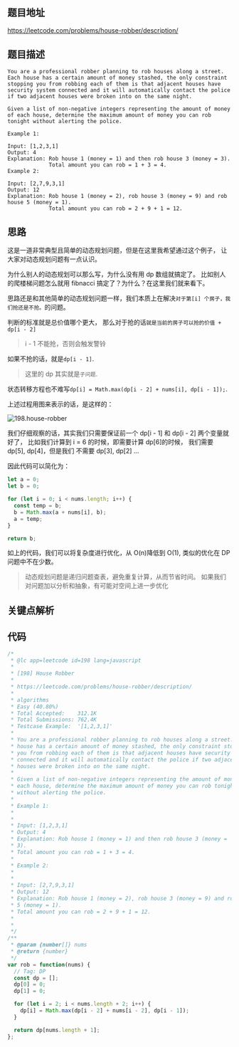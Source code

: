 ## 题目地址

https://leetcode.com/problems/house-robber/description/

## 题目描述

```
You are a professional robber planning to rob houses along a street. Each house has a certain amount of money stashed, the only constraint stopping you from robbing each of them is that adjacent houses have security system connected and it will automatically contact the police if two adjacent houses were broken into on the same night.

Given a list of non-negative integers representing the amount of money of each house, determine the maximum amount of money you can rob tonight without alerting the police.

Example 1:

Input: [1,2,3,1]
Output: 4
Explanation: Rob house 1 (money = 1) and then rob house 3 (money = 3).
             Total amount you can rob = 1 + 3 = 4.
Example 2:

Input: [2,7,9,3,1]
Output: 12
Explanation: Rob house 1 (money = 2), rob house 3 (money = 9) and rob house 5 (money = 1).
             Total amount you can rob = 2 + 9 + 1 = 12.

```

## 思路

这是一道非常典型且简单的动态规划问题，但是在这里我希望通过这个例子，
让大家对动态规划问题有一点认识。

为什么别人的动态规划可以那么写，为什么没有用 dp 数组就搞定了。
比如别人的爬楼梯问题怎么就用 fibnacci 搞定了？为什么？在这里我们就来看下。

思路还是和其他简单的动态规划问题一样，我们本质上在解决`对于第[i] 个房子，我们抢还是不抢。`的问题。

判断的标准就是总价值哪个更大， 那么对于抢的话`就是当前的房子可以抢的价值 + dp[i - 2]`

> i - 1 不能抢，否则会触发警铃

如果不抢的话，就是`dp[i - 1]`.

> 这里的 dp 其实就是`子问题`.

状态转移方程也不难写`dp[i] = Math.max(dp[i - 2] + nums[i], dp[i - 1]);`.

上述过程用图来表示的话，是这样的：

![198.house-robber](../assets/problems/198.house-robber.png)

我们仔细观察的话，其实我们只需要保证前一个 dp[i - 1] 和 dp[i - 2] 两个变量就好了，
比如我们计算到 i = 6 的时候，即需要计算 dp[6]的时候， 我们需要 dp[5], dp[4]，但是我们
不需要 dp[3], dp[2] ...

因此代码可以简化为：

```js
let a = 0;
let b = 0;

for (let i = 0; i < nums.length; i++) {
  const temp = b;
  b = Math.max(a + nums[i], b);
  a = temp;
}

return b;
```

如上的代码，我们可以将复杂度进行优化，从 O(n)降低到 O(1),
类似的优化在 DP 问题中不在少数。

> 动态规划问题是递归问题查表，避免重复计算，从而节省时间。
> 如果我们对问题加以分析和抽象，有可能对空间上进一步优化

## 关键点解析

## 代码

```js
/*
 * @lc app=leetcode id=198 lang=javascript
 *
 * [198] House Robber
 *
 * https://leetcode.com/problems/house-robber/description/
 *
 * algorithms
 * Easy (40.80%)
 * Total Accepted:    312.1K
 * Total Submissions: 762.4K
 * Testcase Example:  '[1,2,3,1]'
 *
 * You are a professional robber planning to rob houses along a street. Each
 * house has a certain amount of money stashed, the only constraint stopping
 * you from robbing each of them is that adjacent houses have security system
 * connected and it will automatically contact the police if two adjacent
 * houses were broken into on the same night.
 *
 * Given a list of non-negative integers representing the amount of money of
 * each house, determine the maximum amount of money you can rob tonight
 * without alerting the police.
 *
 * Example 1:
 *
 *
 * Input: [1,2,3,1]
 * Output: 4
 * Explanation: Rob house 1 (money = 1) and then rob house 3 (money =
 * 3).
 * Total amount you can rob = 1 + 3 = 4.
 *
 * Example 2:
 *
 *
 * Input: [2,7,9,3,1]
 * Output: 12
 * Explanation: Rob house 1 (money = 2), rob house 3 (money = 9) and rob house
 * 5 (money = 1).
 * Total amount you can rob = 2 + 9 + 1 = 12.
 *
 *
 */
/**
 * @param {number[]} nums
 * @return {number}
 */
var rob = function(nums) {
  // Tag: DP
  const dp = [];
  dp[0] = 0;
  dp[1] = 0;

  for (let i = 2; i < nums.length + 2; i++) {
    dp[i] = Math.max(dp[i - 2] + nums[i - 2], dp[i - 1]);
  }

  return dp[nums.length + 1];
};
```
